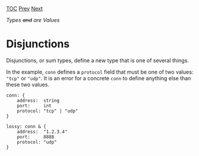 [TOC](Readme.md) [Prev](unification.md) [Next](defaults.md)

_Types ~~and~~ are Values_

# Disjunctions

Disjunctions, or sum types, define a new type that is one of several things.

In the example, `conn` defines a `protocol` field that must be one of two
values: `"tcp"` or `"udp"`.
It is an error for a concrete `conn`
to define anything else than these two values.

<!-- CUE editor -->
```
conn: {
    address:  string
    port:     int
    protocol: "tcp" | "udp"
}

lossy: conn & {
    address:  "1.2.3.4"
    port:     8888
    protocol: "udp"
}
```
